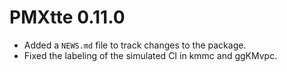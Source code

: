 # PMXtte 0.11.0

* Added a `NEWS.md` file to track changes to the package.
* Fixed the labeling of the simulated CI in kmmc and ggKMvpc.

